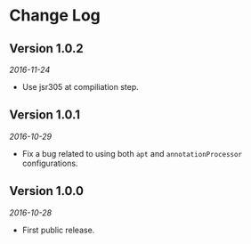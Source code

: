 Change Log
==========

Version 1.0.2 
-------------

_2016-11-24_

* Use jsr305 at compiliation step.

Version 1.0.1 
-------------

_2016-10-29_

* Fix a bug related to using both `apt` and `annotationProcessor` configurations.

Version 1.0.0 
-------------

_2016-10-28_

* First public release.